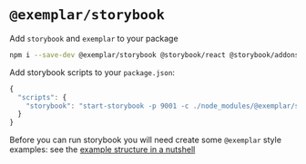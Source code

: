 # `@exemplar/storybook`

Add `storybook` and `exemplar` to your package

```bash
npm i --save-dev @exemplar/storybook @storybook/react @storybook/addons
```

Add storybook scripts to your `package.json`:

``` js
{
  "scripts": {
    "storybook": "start-storybook -p 9001 -c ./node_modules/@exemplar/storybook"
  }
}
```

Before you can run storybook you will need create some `@exemplar` style
examples: see the [example structure in a nutshell]

[example structure in a nutshell]: ../../README.md#example-structure-in-a-nutshell.
